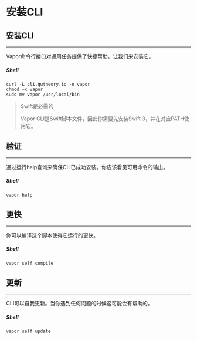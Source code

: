 # 安装CLI

## 安装CLI
---
Vapor命令行接口对通用任务提供了快捷帮助。让我们来安装它。

##### Shell
```
curl -L cli.qutheory.io -o vapor
chmod +x vapor
sudo mv vapor /usr/local/bin
```

> Swift是必需的
> 
> Vapor CLI是Swift脚本文件，因此你需要先安装Swift 3，并在对应PATH使用它。


## 验证
---
通过运行help查询来确保CLI已成功安装。你应该看见可用命令的输出。

##### Shell
```
vapor help
```

## 更快
---
你可以编译这个脚本使得它运行的更快。

##### Shell
```
vapor self compile
```

## 更新
---
CLI可以自我更新。当你遇到任何问题的时候这可能会有帮助的。

##### Shell
```
vapor self update
```
